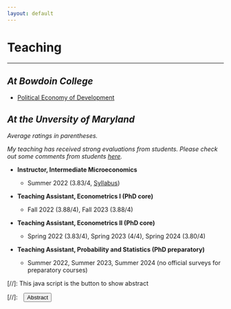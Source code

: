 ```yaml
---
layout: default
---
```


# Teaching
-------------------------------------------
## _At Bowdoin College_
- [Political Economy of Development](/bowdoin_pedev_f2025/README.md)


## _At the Unversity of Maryland_
_Average ratings in parentheses._

_My teaching has received strong evaluations from students. Please check out some comments from students [here](/assets/pdfs/students_comments.pdf)._

- **Instructor, Intermediate Microeconomics**
  - Summer 2022 (3.83/4, [Syllabus](/assets/pdfs/ECON306_Summer1_2023_Syllabus.pdf/))

- **Teaching Assistant, Econometrics I (PhD core)**
  - Fall 2022 (3.88/4), Fall 2023 (3.88/4)

- **Teaching Assistant, Econometrics II (PhD core)**
  - Spring 2022 (3.83/4), Spring 2023 (4/4), Spring 2024 (3.80/4)

- **Teaching Assistant, Probability and Statistics (PhD preparatory)**
  - Summer 2022, Summer 2023, Summer 2024 (no official surveys for preparatory courses)

[//]: This java script is the button to show abstract
<script>
 function visib(id) {
  var x = document.getElementById(id);
  if (x.style.display === "block") {
    x.style.display = "none";
  } else {
    x.style.display = "block";
  }
}
</script>

[//]:&emsp;<button onclick="visib('polariz')" class="btn btn--inverse btn--small">Abstract</button>

